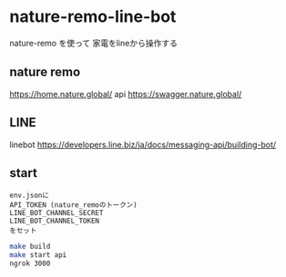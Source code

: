 
# nature-remo-line-bot
nature-remo を使って
家電をlineから操作する

## nature remo
https://home.nature.global/
api
https://swagger.nature.global/

## LINE
linebot
https://developers.line.biz/ja/docs/messaging-api/building-bot/

## start
```
env.jsonに
API_TOKEN (nature_remoのトークン)
LINE_BOT_CHANNEL_SECRET
LINE_BOT_CHANNEL_TOKEN
をセット
```

```bash
make build
make start api
ngrok 3000
```
